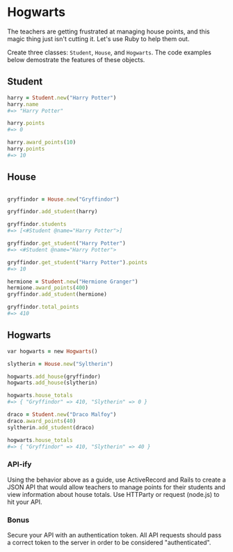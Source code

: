 # Hogwarts

The teachers are getting frustrated at managing house points, and this magic thing just isn't cutting it. Let's use Ruby to help them out.

Create three classes: `Student`, `House`, and `Hogwarts`. The code examples below demostrate the features of these objects.

## Student

```ruby
harry = Student.new("Harry Potter")
harry.name
#=> "Harry Potter"

harry.points
#=> 0

harry.award_points(10)
harry.points
#=> 10
```

## House

```ruby

gryffindor = House.new("Gryffindor")

gryffindor.add_student(harry)

gryffindor.students
#=> [<#Student @name="Harry Potter">] 

gryffindor.get_student("Harry Potter")
#=> <#Student @name="Harry Potter">

gryffindor.get_student("Harry Potter").points
#=> 10

hermione = Student.new("Hermione Granger")
hermione.award_points(400)
gryffindor.add_student(hermione)

gryffindor.total_points
#=> 410
```

## Hogwarts

```ruby
var hogwarts = new Hogwarts()

slytherin = House.new("Syltherin")

hogwarts.add_house(gryffindor)
hogwarts.add_house(slytherin)

hogwarts.house_totals
#=> { "Gryffindor" => 410, "Slytherin" => 0 }

draco = Student.new("Draco Malfoy")
draco.award_points(40)
syltherin.add_student(draco)

hogwarts.house_totals
#=> { "Gryffindor" => 410, "Slytherin" => 40 }
```

### API-ify

Using the behavior above as a guide, use ActiveRecord and Rails to create a JSON API that would allow teachers to manage points for their students and view information about house totals. Use HTTParty or request (node.js) to hit your API.

### Bonus

Secure your API with an authentication token. All API requests should pass a correct token to the server in order to be considered "authenticated".

